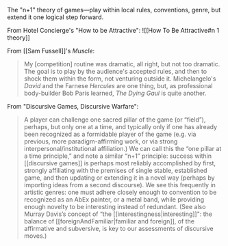 The "n+1" theory of games—play within local rules, conventions, genre, but extend it one logical step forward. 

From Hotel Concierge's "How to be Attractive":
![[How To Be Attractive#n 1 theory]]

From [[Sam Fussell]]'s _Muscle_:

> My [competition] routine was dramatic, all right, but not too dramatic. The goal is to play by the audience's accepted rules, and then to shock them within the form, not venturing outside it. Michelangelo's _David_ and the Farnese _Hercules_ are one thing, but, as professional body-builder Bob Paris learned, _The Dying Gaul_ is quite another.

From "Discursive Games, Discursive Warfare":

> A player can challenge one sacred pillar of the game (or “field”), perhaps, but only one at a time, and typically only if one has already been recognized as a formidable player of the game (e.g. via previous, more paradigm-affirming work, or via strong interpersonal/institutional affiliation.) We can call this the “one pillar at a time principle,” and note a similar “n+1” principle: success within [[discursive games]] is perhaps most reliably accomplished by first, strongly affiliating with the premises of single stable, established game, and then updating or extending it in a novel way (perhaps by importing ideas from a second discourse). We see this frequently in artistic genres: one must adhere closely enough to convention to be recognized as an AbEx painter, or a metal band, while providing enough novelty to be interesting instead of redundant. (See also Murray Davis’s concept of “the [[interestingness|interesting]]": the balance of [[foreignAndFamiliar|familiar and foreign]], of the affirmative and subversive, is key to our assessments of discursive moves.)